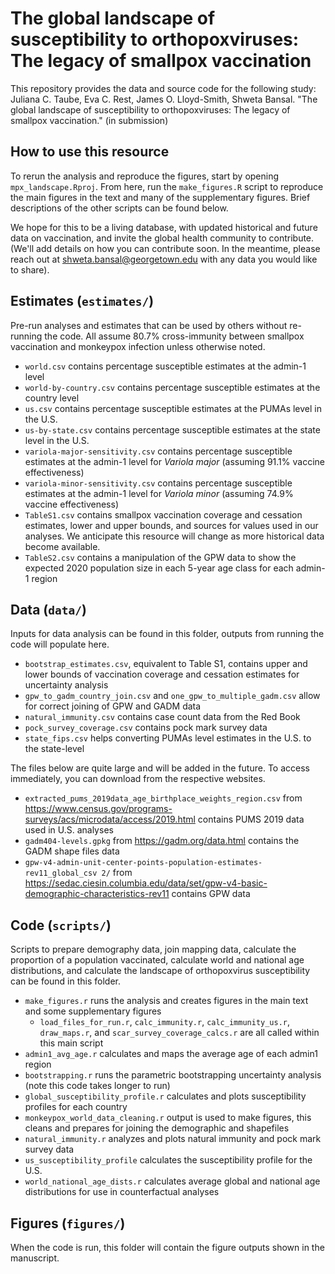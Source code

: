 # The global landscape of susceptibility to orthopoxviruses: The legacy of smallpox vaccination

This repository provides the data and source code for the following study: Juliana C. Taube, Eva C. Rest, James O. Lloyd-Smith, Shweta Bansal. "The global landscape of susceptibility to orthopoxviruses: The legacy of smallpox vaccination." (in submission)

## How to use this resource
To rerun the analysis and reproduce the figures, start by opening `mpx_landscape.Rproj`. From here, run the `make_figures.R` script to reproduce the main figures in the text and many of the supplementary figures. Brief descriptions of the other scripts can be found below.

We hope for this to be a living database, with updated historical and future data on vaccination, and invite the global health community to contribute. (We'll add details on how you can contribute soon. In the meantime, please reach out at shweta.bansal@georgetown.edu with any data you would like to share). 

## Estimates (`estimates/`)
Pre-run analyses and estimates that can be used by others without re-running the code. All assume 80.7% cross-immunity between smallpox vaccination and monkeypox infection unless otherwise noted.
* `world.csv` contains percentage susceptible estimates at the admin-1 level
* `world-by-country.csv` contains percentage susceptible estimates at the country level 
* `us.csv` contains percentage susceptible estimates at the PUMAs level in the U.S.
* `us-by-state.csv` contains percentage susceptible estimates at the state level in the U.S.
* `variola-major-sensitivity.csv` contains percentage susceptible estimates at the admin-1 level for _Variola major_ (assuming 91.1% vaccine effectiveness)
* `variola-minor-sensitivity.csv` contains percentage susceptible estimates at the admin-1 level for _Variola minor_ (assuming 74.9% vaccine effectiveness)
* `TableS1.csv` contains smallpox vaccination coverage and cessation estimates, lower and upper bounds, and sources for values used in our analyses. We anticipate this resource will change as more historical data become available.
* `TableS2.csv` contains a manipulation of the GPW data to show the expected 2020 population size in each 5-year age class for each admin-1 region

## Data (`data/`)
Inputs for data analysis can be found in this folder, outputs from running the code will populate here.
* `bootstrap_estimates.csv`, equivalent to Table S1, contains upper and lower bounds of vaccination coverage and cessation estimates for uncertainty analysis
* `gpw_to_gadm_country_join.csv` and `one_gpw_to_multiple_gadm.csv` allow for correct joining of GPW and GADM data
* `natural_immunity.csv` contains case count data from the Red Book
* `pock_survey_coverage.csv` contains pock mark survey data
* `state_fips.csv` helps converting PUMAs level estimates in the U.S. to the state-level

The files below are quite large and will be added in the future. To access immediately, you can download from the respective websites.
* `extracted_pums_2019data_age_birthplace_weights_region.csv` from https://www.census.gov/programs-surveys/acs/microdata/access/2019.html contains PUMS 2019 data used in U.S. analyses
* `gadm404-levels.gpkg` from https://gadm.org/data.html contains the GADM shape files data
* `gpw-v4-admin-unit-center-points-population-estimates-rev11_global_csv 2/` from https://sedac.ciesin.columbia.edu/data/set/gpw-v4-basic-demographic-characteristics-rev11 contains GPW data

## Code (`scripts/`)
Scripts to prepare demography data, join mapping data, calculate the proportion of a population vaccinated, calculate world and national age distributions, and calculate the landscape of orthopoxvirus susceptibility can be found in this folder.
* `make_figures.r` runs the analysis and creates figures in the main text and some supplementary figures
  * `load_files_for_run.r`, `calc_immunity.r`, `calc_immunity_us.r`, `draw_maps.r`, and `scar_survey_coverage_calcs.r` are all called within this main script
* `admin1_avg_age.r` calculates and maps the average age of each admin1 region
* `bootstrapping.r` runs the parametric bootstrapping uncertainty analysis (note this code takes longer to run)
* `global_susceptibility_profile.r` calculates and plots susceptibility profiles for each country
* `monkeypox_world_data_cleaning.r` output is used to make figures, this cleans and prepares for joining the demographic and shapefiles
* `natural_immunity.r` analyzes and plots natural immunity and pock mark survey data
* `us_susceptibility_profile` calculates the susceptibility profile for the U.S.
* `world_national_age_dists.r` calculates average global and national age distributions for use in counterfactual analyses

## Figures (`figures/`)
When the code is run, this folder will contain the figure outputs shown in the manuscript.
